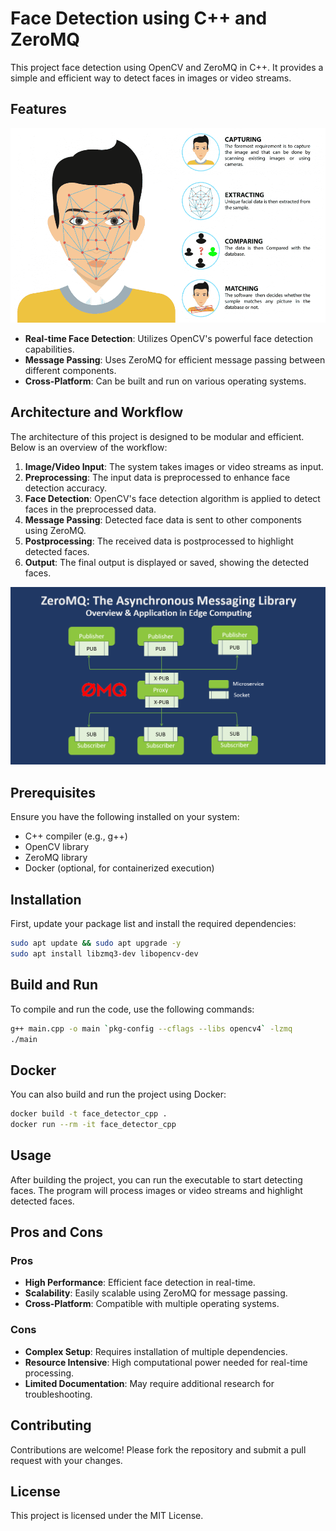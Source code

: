 
# Face Detection using C++ and ZeroMQ
This project face detection using OpenCV and ZeroMQ in C++. It provides a simple and efficient way to detect faces in images or video streams.

## Features
![alt text](image-1.png)
- **Real-time Face Detection**: Utilizes OpenCV's powerful face detection capabilities.
- **Message Passing**: Uses ZeroMQ for efficient message passing between different components.
- **Cross-Platform**: Can be built and run on various operating systems.

## Architecture and Workflow

The architecture of this project is designed to be modular and efficient. Below is an overview of the workflow:

1. **Image/Video Input**: The system takes images or video streams as input.
2. **Preprocessing**: The input data is preprocessed to enhance face detection accuracy.
3. **Face Detection**: OpenCV's face detection algorithm is applied to detect faces in the preprocessed data.
4. **Message Passing**: Detected face data is sent to other components using ZeroMQ.
5. **Postprocessing**: The received data is postprocessed to highlight detected faces.
6. **Output**: The final output is displayed or saved, showing the detected faces.

![alt text](image-2.png)
## Prerequisites

Ensure you have the following installed on your system:

- C++ compiler (e.g., g++)
- OpenCV library
- ZeroMQ library
- Docker (optional, for containerized execution)

## Installation

First, update your package list and install the required dependencies:

```bash
sudo apt update && sudo apt upgrade -y
sudo apt install libzmq3-dev libopencv-dev
```

## Build and Run

To compile and run the code, use the following commands:

```bash
g++ main.cpp -o main `pkg-config --cflags --libs opencv4` -lzmq
./main
```

## Docker

You can also build and run the project using Docker:

```bash
docker build -t face_detector_cpp .
docker run --rm -it face_detector_cpp
```

## Usage

After building the project, you can run the executable to start detecting faces. The program will process images or video streams and highlight detected faces.

## Pros and Cons

### Pros
- **High Performance**: Efficient face detection in real-time.
- **Scalability**: Easily scalable using ZeroMQ for message passing.
- **Cross-Platform**: Compatible with multiple operating systems.

### Cons
- **Complex Setup**: Requires installation of multiple dependencies.
- **Resource Intensive**: High computational power needed for real-time processing.
- **Limited Documentation**: May require additional research for troubleshooting.

## Contributing

Contributions are welcome! Please fork the repository and submit a pull request with your changes.

## License

This project is licensed under the MIT License.

